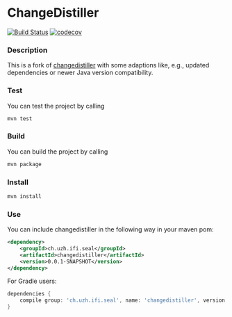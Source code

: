 # ChangeDistiller 
[![Build Status](https://travis-ci.org/ftrautsch/tools-changedistiller.svg?branch=master)](https://travis-ci.org/ftrautsch/tools-changedistiller)
[![codecov](https://codecov.io/gh/ftrautsch/tools-changedistiller/branch/master/graph/badge.svg)](https://codecov.io/gh/ftrautsch/tools-changedistiller)


### Description 
This is a fork of [changedistiller](http://www.ifi.uzh.ch/en/seal/research/tools/changeDistiller.html) with 
some adaptions like, e.g., updated dependencies or newer Java version compatibility.


### Test
You can test the project by calling
```bash
mvn test
```

### Build
You can build the project by calling
```bash
mvn package
```

### Install
```bash
mvn install
```

### Use
You can include changedistiller in the following way in your maven pom:
```xml
<dependency>
    <groupId>ch.uzh.ifi.seal</groupId>
	<artifactId>changedistiller</artifactId>
	<version>0.0.1-SNAPSHOT</version>
</dependency>
```

For Gradle users:
```groovy
dependencies {
    compile group: 'ch.uzh.ifi.seal', name: 'changedistiller', version: '0.0.1-SNAPSHOT'
}
```


